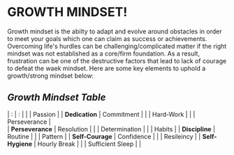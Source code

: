 # **GROWTH MINDSET!**

Growth mindset is the abilty to adapt and evolve around obstacles in order to meet your goals which one can claim as success or achievements. Overcoming life's hurdles can be challenging/complicated matter if the right mindset was not established as a core/firm foundation. As a result, frustration can be one of the destructive factors that lead to lack of courage to defeat the waek mindset. Here are some key elements to uphold a growth/strong mindset below:  

## ***Growth Mindset Table***

|        :         |        :         |
|                  | Passion          |
| **Dedication**   | Commitment       |
|                  | Hard-Work        |
|                  | Perseverance     |        
| **Perseverance** | Resolution       | 
|                  | Determination    |
|                  | Habits           |
| **Discipline**   | Routine          |
|                  | Pattern          |
| **Self-Courage** | Confidence       |
|                  | Resileincy       |
| **Self-Hygiene** | Hourly Break     |
|                  | Sufficient Sleep |              |
